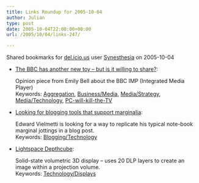 ```yaml
---
title: Links Roundup for 2005-10-04
author: Julian
type: post
date: 2005-10-04T22:00:00+00:00
url: /2005/10/04/links-247/

---
```

Shared bookmarks for [del.icio.us][1] user  [Synesthesia][2] on 2005-10-04

  * [The BBC has another new toy &#8211; but is it willing to share?][3]:
  
    Opinion piece from Emily Bell about the BBC IMP (Integrated Media Player)    
    Keywords: [Aggregation][4], [Business/Media][5], [Media/Strategy][6], [Media/Technology][7], [PC-will-kill-the-TV][8]
  * [Looking for blogging tools that support marginalia][9]:
  
    Edward Vielmetti is looking for a way to replicate his typical note-book marginal jottings in a blog post.   
    Keywords: [Blogging/Technology][10]
  * [Lightspace Depthcube][11]:
  
    Solid-state volumetric 3D display &#8211; uses 20 DLP layers to create an image within a projection volume.   
    Keywords: [Technology/Displays][12]

 [1]: http://del.icio.us/
 [2]: http://del.icio.us/synesthesia
 [3]: http://media.guardian.co.uk/mediaguardian/story/0,7558,1583220,00.html "http://media.guardian.co.uk/mediaguardian/story/0,7558,1583220,00.html"
 [4]: http://del.icio.us/synesthesia/Aggregation
 [5]: http://del.icio.us/synesthesia/Business/Media
 [6]: http://del.icio.us/synesthesia/Media/Strategy
 [7]: http://del.icio.us/synesthesia/Media/Technology
 [8]: http://del.icio.us/synesthesia/PC-will-kill-the-TV
 [9]: http://vielmetti.typepad.com/vacuum/2005/10/looking_for_blo.html "http://vielmetti.typepad.com/vacuum/2005/10/looking_for_blo.html"
 [10]: http://del.icio.us/synesthesia/Blogging/Technology
 [11]: http://www.lightspacetech.com/ "http://www.lightspacetech.com/"
 [12]: http://del.icio.us/synesthesia/Technology/Displays